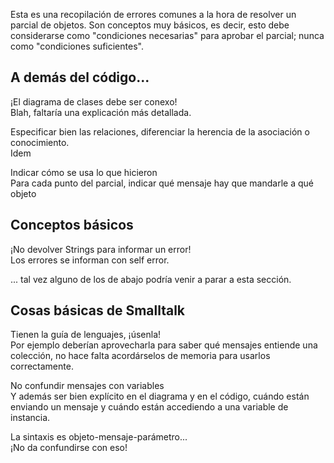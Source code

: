 Esta es una recopilación de errores comunes a la hora de resolver un parcial de objetos. Son conceptos muy básicos, es decir, esto debe considerarse como "condiciones necesarias" para aprobar el parcial; nunca como "condiciones suficientes".

A demás del código...
---------------------

¡El diagrama de clases debe ser conexo!  
Blah, faltaría una explicación más detallada.

<!-- -->

Especificar bien las relaciones, diferenciar la herencia de la asociación o conocimiento.  
Idem

<!-- -->

Indicar cómo se usa lo que hicieron  
Para cada punto del parcial, indicar qué mensaje hay que mandarle a qué objeto

Conceptos básicos
-----------------

¡No devolver Strings para informar un error!  
Los errores se informan con self error.

... tal vez alguno de los de abajo podría venir a parar a esta sección.

Cosas básicas de Smalltalk
--------------------------

Tienen la guía de lenguajes, ¡úsenla!  
Por ejemplo deberían aprovecharla para saber qué mensajes entiende una colección, no hace falta acordárselos de memoria para usarlos correctamente.

<!-- -->

No confundir mensajes con variables  
Y además ser bien explícito en el diagrama y en el código, cuándo están enviando un mensaje y cuándo están accediendo a una variable de instancia.

<!-- -->

La sintaxis es objeto-mensaje-parámetro...  
¡No da confundirse con eso!


